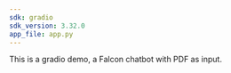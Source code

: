 ```yaml
---
sdk: gradio
sdk_version: 3.32.0
app_file: app.py
---
```


This is a gradio demo, a Falcon chatbot with PDF as input.
